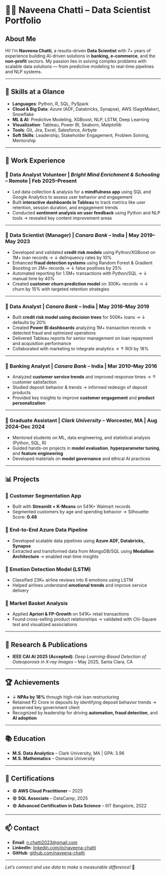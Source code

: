 # 👩‍💻 Naveena Chatti – Data Scientist Portfolio

## About Me

Hi! I’m **Naveena Chatti**, a results-driven **Data Scientist** with 7+ years of experience building AI-driven solutions in **banking, e-commerce**, and the **non-profit** sectors. My passion lies in solving complex problems with scalable data solutions — from predictive modeling to real-time pipelines and NLP systems.

---

## 🚀 Skills at a Glance

- **Languages**: Python, R, SQL, PySpark  
- **Cloud & Big Data**: Azure (ADF, Databricks, Synapse), AWS (SageMaker), Snowflake  
- **ML & AI**: Predictive Modeling, XGBoost, NLP, LSTM, Deep Learning  
- **Visualization**: Tableau, Power BI, Seaborn, Matplotlib  
- **Tools**: Git, Jira, Excel, Salesforce, Airbyte  
- **Soft Skills**: Leadership, Stakeholder Engagement, Problem Solving, Mentorship

---

## 💼 Work Experience

### 📍 Data Analyst Volunteer | *Bright Mind Enrichment & Schooling* – Remote | Feb 2025–Present
- Led data collection & analysis for a **mindfulness app** using SQL and Google Analytics to assess user behavior and engagement  
- Built **interactive dashboards in Tableau** to track metrics like user retention, session duration, and engagement trends  
- Conducted **sentiment analysis on user feedback** using Python and NLP tools → revealed key content improvement areas

---

### 📍 Data Scientist (Manager) | *Canara Bank* – India | May 2019–May 2023
- Developed and validated **credit risk models** using Python/XGBoost on 1M+ loan records → ↓ delinquency rates by 10%  
- Enhanced **fraud detection systems** using Random Forest & Gradient Boosting on 2M+ records → ↓ false positives by 25%  
- Automated reporting for 1.5M+ transactions with Python/SQL → ↓ manual time by 40%  
- Created **customer churn prediction model** on 300K+ records → ↓ churn by 15% with targeted retention strategies

---

### 📍 Data Analyst | *Canara Bank* – India | May 2016–May 2019
- Built **credit risk model using decision trees** for 500K+ loans → ↓ defaults by 20%  
- Created **Power BI dashboards** analyzing 1M+ transaction records → detected fraud and optimized operations  
- Delivered Tableau reports for senior management on loan repayment and acquisition performance  
- Collaborated with marketing to integrate analytics → ↑ ROI by 18%

---

### 📍 Banking Analyst | *Canara Bank* – India | Mar 2010–May 2016
- Analyzed **customer service trends** and improved response times → ↑ customer satisfaction  
- Studied deposit behavior & trends → informed redesign of deposit products  
- Provided key insights to improve **customer engagement** and **product personalization**

---

### 📍 Graduate Assistant | *Clark University* – Worcester, MA | Aug 2024–Dec 2024
- Mentored students on ML, data engineering, and statistical analysis (Python, SQL, R)  
- Guided hands-on projects in **model evaluation**, **hyperparameter tuning**, and **feature engineering**  
- Developed materials on **model governance** and ethical AI practices

---

## 📊 Projects

### 🔹 Customer Segmentation App  
- Built with **Streamlit + K-Means** on 541K+ Walmart records  
- Segmented customers by age and spending behavior → Silhouette Score: **0.48**

### 🔹 End-to-End Azure Data Pipeline  
- Developed scalable data pipelines using **Azure ADF, Databricks, Synapse**  
- Extracted and transformed data from MongoDB/SQL using **Medallion Architecture** → enabled real-time insights

### 🔹 Emotion Detection Model (LSTM)  
- Classified 23K+ airline reviews into 6 emotions using LSTM  
- Helped airlines understand **emotional trends** and improve service delivery

### 🔹 Market Basket Analysis  
- Applied **Apriori & FP-Growth** on 541K+ retail transactions  
- Found cross-selling product relationships → validated with Chi-Square test and visualized associations

---

## 🧠 Research & Publications

- **IEEE CAI AI 2025 (Accepted)**: *Deep Learning-Based Detection of Osteoporosis in X-ray Images* – May 2025, Santa Clara, CA

---

## 🏆 Achievements

- ↓ **NPAs by 18%** through high-risk loan restructuring  
- Retained ₹2 Crore in deposits by identifying deposit behavior trends → preserved key government client  
- Recognized by leadership for driving **automation, fraud detection**, and **AI adoption**

---

## 📚 Education

- **M.S. Data Analytics** – Clark University, MA | GPA: 3.96  
- **M.S. Mathematics** – Osmania University

---

## 📜 Certifications

- 🟢 **AWS Cloud Practitioner** – 2025  
- 🟢 **SQL Associate** – DataCamp, 2025  
- 🟢 **Advanced Certification in Data Science** – IIIT Bangalore, 2022

---

## 📫 Contact

- **Email**: n.chatti2023@gmail.com  
- **LinkedIn**: [linkedin.com/in/naveena-chatti](https://www.linkedin.com/in/naveena-chatti)  
- **GitHub**: [github.com/naveena-chatti](https://github.com/naveena-chatti)

---

*Let’s connect and use data to make a measurable difference!* 🚀
